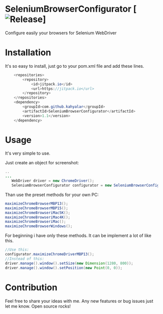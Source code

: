 # SeleniumBrowserConfigurator [![Release](https://jitpack.io/v/kahyalar/SeleniumBrowserConfigurator.svg)]
Configure easily your browsers for Selenium WebDriver

# Installation
It's so easy to install, just go to your pom.xml file and add these lines.

```java
	<repositories>
		<repository>
		    <id>jitpack.io</id>
		    <url>https://jitpack.io</url>
		</repository>
	</repositories>
	<dependency>
	    <groupId>com.github.kahyalar</groupId>
	    <artifactId>SeleniumBrowserConfigurator</artifactId>
	    <version>1.1</version>
	</dependency>
```  

# Usage
It's very simple to use.

Just create an object for screenshot:
```java
..
...
   WebDriver driver = new ChromeDriver();
   SeleniumBrowserConfigurator configurator = new SeleniumBrowserConfigurator(driver);
```

Than use the preset methods for your own PC:
```java
maximizeChromeBrowserMBP13();
maximizeChromeBrowserMBP15();
maximizeChromeBrowseriMac5K();
maximizeChromeBrowseriMac4K();
maximizeChromeBrowseriMac();
maximizeChromeBrowserWindows();
```

For beginning i have only these methods. It can be implement a lot of like this.
```java
//Use this:
configurator.maximizeChromeDriverMBP13();
//Instead of this:
driver.manage().window().setSize(new Dimension(1280, 800));
driver.manage().window().setPosition(new Point(0, 0));
```


# Contribution

Feel free to share your ideas with me. Any new features or bug issues just let me know. 
Open source rocks!

#
